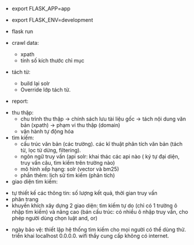 - export FLASK_APP=app
- export FLASK_ENV=development
- flask run

- crawl data:
	+ xpath
	+ tính số kích thước chỉ mục
- tách từ:
	+ build lại solr
	+ Override lớp tách từ.


- report:
 + thu thập:
   - chu trình thu thập -> chính sách lưu tài liệu gốc -> tách nội dung văn bản (xpath) -> phạm vi thu thập (domain)
   - vận hành tự động hóa
 + tìm kiếm:
   - cấu trúc văn bản (các trường). các kĩ thuật phân tích văn bản (tách từ, lọc từ dừng, filtering).
   - ngôn ngữ truy vấn (api solr: khai thác các api nào ( ký tự đại diện, truy vấn câu, tìm kiếm trên trường nào)
   - mô hình xếp hạng: solr (vector và bm25)
   - phần thêm: lịch sử tìm kiếm (phân tích)
 + giao diện tìm kiếm:
  -  tự thiết kế các thông tin: số lượng kết quả, thời gian truy vấn 
  - phân trang 
  - khuyến khích xây dựng 2 giao diện: tìm kiếm tự do (chỉ có 1 trường ô nhập tìm kiếm) và nâng cao (bán cấu trúc: có nhiều ô nhập truy vấn, cho phép người dùng chọn luật and, or)

 + ngày bảo vệ: thiết lập hệ thống tìm kiếm cho mọi người có thể dùng thử. triển khai localhost 0.0.0.0. wifi thầy cung cấp không có internet.

